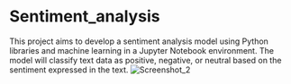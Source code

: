 # Sentiment_analysis
This project aims to develop a sentiment analysis model using Python libraries and machine learning in a Jupyter Notebook environment. The model will classify text data as positive, negative, or neutral based on the sentiment expressed in the text. 
![Screenshot_2]("C:/Users/Admin/Desktop/img/Screenshot_8-7-2024_144728_localhost.jpeg")

